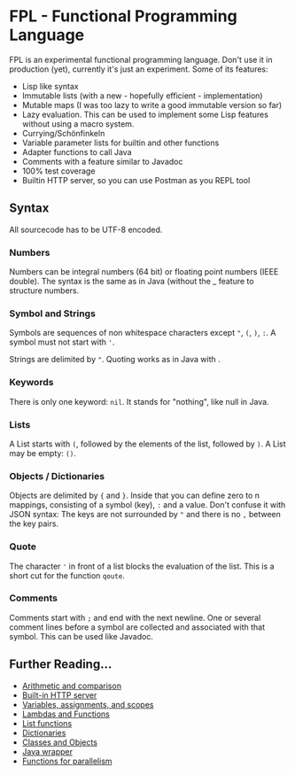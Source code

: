# FPL - Functional Programming Language

FPL is an experimental functional programming language. Don't use it in production (yet), currently it's just an experiment.
Some of its features:
* Lisp like syntax
* Immutable lists (with a new - hopefully efficient - implementation)
* Mutable maps (I was too lazy to write a good immutable version so far)
* Lazy evaluation. This can be used to implement some Lisp features without using a macro system.
* Currying/Schönfinkeln
* Variable parameter lists for builtin and other functions
* Adapter functions to call Java
* Comments with a feature similar to Javadoc
* 100% test coverage 
* Builtin HTTP server, so you can use Postman as you REPL tool

## Syntax

All sourcecode has to be UTF-8 encoded. 

### Numbers

Numbers can be integral numbers (64 bit) or floating point numbers (IEEE double). 
The syntax is the same as in Java (without the _ feature to structure numbers.

### Symbol and Strings

Symbols are sequences of non whitespace characters except `"`, `(`, `)`, `:`. A symbol must not start with `'`.

Strings are delimited by `"`. Quoting works as in Java with \.

### Keywords

There is only one keyword: `nil`. It stands for "nothing", like null in Java.

### Lists

A List starts with `(`, followed by the elements of the list, followed by `)`. A List may be empty: `()`.

### Objects / Dictionaries

Objects are delimited by `{` and `}`. Inside that you can define zero to n mappings, consisting of a  symbol (key), `:` and a value.
Don't confuse it with JSON syntax: The keys are not surrounded by `"` and there is no `,` between the key pairs.

### Quote

The character `'` in front of a list blocks the evaluation of the list. This is a short cut for the function `qoute`.

### Comments

Comments start with `;` and end with the next newline. One or several comment lines before a symbol are collected and associated
with that symbol. This can be used like Javadoc.

## Further Reading...

* [Arithmetic and comparison](doc/arithmetic-comparison.md)
* [Built-in HTTP server](doc/http-server.md)
* [Variables, assignments, and scopes](doc/variables-assignments-scopes.md)
* [Lambdas and Functions](doc/lambdas-and-funcions.md)
* [List functions](doc/lists.md)
* [Dictionaries](doc/dictionaries.md)
* [Classes and Objects](doc/classes-and-objects.md)
* [Java wrapper](doc/java.md)
* [Functions for parallelism](doc/parallel.md)